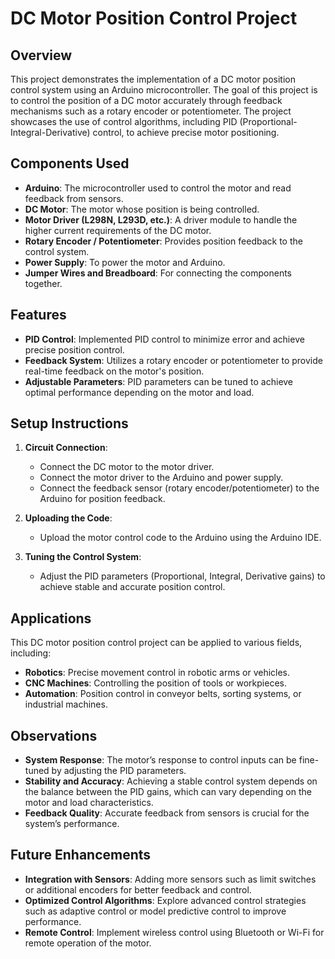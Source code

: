 # DC Motor Position Control Project

## Overview

This project demonstrates the implementation of a DC motor position control system using an Arduino microcontroller. The goal of this project is to control the position of a DC motor accurately through feedback mechanisms such as a rotary encoder or potentiometer. The project showcases the use of control algorithms, including PID (Proportional-Integral-Derivative) control, to achieve precise motor positioning.

## Components Used

- **Arduino**: The microcontroller used to control the motor and read feedback from sensors.
- **DC Motor**: The motor whose position is being controlled.
- **Motor Driver (L298N, L293D, etc.)**: A driver module to handle the higher current requirements of the DC motor.
- **Rotary Encoder / Potentiometer**: Provides position feedback to the control system.
- **Power Supply**: To power the motor and Arduino.
- **Jumper Wires and Breadboard**: For connecting the components together.

## Features

- **PID Control**: Implemented PID control to minimize error and achieve precise position control.
- **Feedback System**: Utilizes a rotary encoder or potentiometer to provide real-time feedback on the motor's position.
- **Adjustable Parameters**: PID parameters can be tuned to achieve optimal performance depending on the motor and load.
  
## Setup Instructions

1. **Circuit Connection**: 
   - Connect the DC motor to the motor driver.
   - Connect the motor driver to the Arduino and power supply.
   - Connect the feedback sensor (rotary encoder/potentiometer) to the Arduino for position feedback.
   
2. **Uploading the Code**:
   - Upload the motor control code to the Arduino using the Arduino IDE.
   
3. **Tuning the Control System**:
   - Adjust the PID parameters (Proportional, Integral, Derivative gains) to achieve stable and accurate position control.

## Applications

This DC motor position control project can be applied to various fields, including:
- **Robotics**: Precise movement control in robotic arms or vehicles.
- **CNC Machines**: Controlling the position of tools or workpieces.
- **Automation**: Position control in conveyor belts, sorting systems, or industrial machines.

## Observations

- **System Response**: The motor’s response to control inputs can be fine-tuned by adjusting the PID parameters.
- **Stability and Accuracy**: Achieving a stable control system depends on the balance between the PID gains, which can vary depending on the motor and load characteristics.
- **Feedback Quality**: Accurate feedback from sensors is crucial for the system’s performance.

## Future Enhancements

- **Integration with Sensors**: Adding more sensors such as limit switches or additional encoders for better feedback and control.
- **Optimized Control Algorithms**: Explore advanced control strategies such as adaptive control or model predictive control to improve performance.
- **Remote Control**: Implement wireless control using Bluetooth or Wi-Fi for remote operation of the motor.

